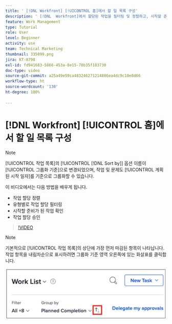 ```yaml
---
title: ' [!DNL Workfront] [!UICONTROL 홈]에서 할 일 목록 구성'
description: ' [!DNL  Workfront]에서 할당된 작업을 필터링 및 정렬하고, 시작할 준비가 된 작업을 확인하고, 작업 할당을 수락하는 방법에 대해 알아봅니다.'
feature: Work Management
type: Tutorial
role: User
level: Beginner
activity: use
team: Technical Marketing
thumbnail: 335099.png
jira: KT-8798
exl-id: fd941683-5866-453a-8e15-70b35f183730
doc-type: video
source-git-commit: a25a49e59ca483246271214886ea4dc9c10e8d66
workflow-type: ht
source-wordcount: '130'
ht-degree: 100%

---
```


# [!DNL Workfront] [!UICONTROL 홈]에서 할 일 목록 구성

>[!NOTE]
>
>[!UICONTROL 작업 목록]의 [!UICONTROL [!DNL Sort by]] 옵션 이름이 [!UICONTROL 그룹화 기준]으로 변경되었으며, 작업 및 문제도 [!UICONTROL 계획된 시작 일자]를 기준으로 그룹화할 수 있습니다.

이 비디오에서는 다음 방법을 배우게 됩니다.

* 작업 할당 정렬
* 유형별로 작업 할당 필터링
* 시작할 준비가 된 작업 확인
* 작업 할당 승인

>[!VIDEO](https://video.tv.adobe.com/v/335099/?quality=12&learn=on)

>[!NOTE]
>
>기본적으로 [!UICONTROL 작업 목록]의 상단에 가장 먼저 마감된 항목이 나타납니다. 작업 항목을 내림차순으로 표시하려면 그룹화 기준 영역 오른쪽에 있는 화살표를 클릭합니다.

![기한별로 그룹화된 작업 목록을 보여 주는 화면 이미지](assets/work-list-arrows.png)
